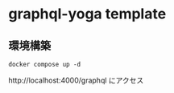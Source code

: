 # graphql-yoga template

## 環境構築

```
docker compose up -d
```

http://localhost:4000/graphql にアクセス
